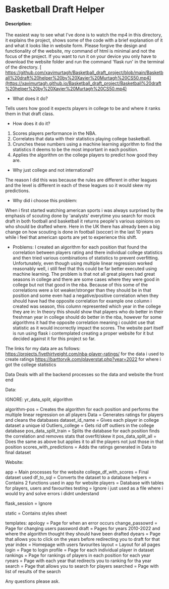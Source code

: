 # Basketball Draft Helper 
#### Description:

The easiest way to see what I've done is to watch the mp4 in this directory, it explains the project, shows some of the code with a brief explanation of it and what it looks like in website form.
Please forgive the design and functionality of the website, my command of html is minimal and not the focus of the project. 
If you want to run it on your device you only have to download the website folder and run the command 'flask run' in the terminal of the directory.
[
https://github.com/xavimurtagh/Basketball_draft_project/blob/main/Basketball%20draft%20helper%20by%20Xavier%20Murtagh%20CS50.mp4](https://xavimurtagh.github.io/Basketball_draft_project/Basketball%20draft%20helper%20by%20Xavier%20Murtagh%20CS50.mp4)

* What does it do?
  
Tells users how good it expects players in college to be and where it ranks them in that draft class.

* How does it do it?
1. Scores players performance in the NBA.
2. Correlates that data with their statistics playing college basketball.
3. Crunches these numbers using a machine learning algorithm to find the statistics it deems to be the most important in each position.
4. Applies the algorithm on the college players to predict how good they are.

* Why just college and not international?
  
The reason I did this was because the rules are different in other leagues and the level is different in each of these leagues so it would skew my predictions.


* Why did i choose this problem:
  
When i first started watching american sports i was always surprised by the emphasis of scouting done by 'analysts' everytime you search for mock draft in both football
and basketball it returns people's various opinions on who should be drafted where. Here in the UK there has already been a big change on how scouting is done in football
(soccer) in the last 10 years while i feel that american sports are yet to experience this shift. 

* Problems:
I created an algorithm for each position that found the correlation between players rating and there individual college statistics and then tried various combinations of
statistics to prevent overfitting. Unfortunately, even though using multiple linear regression worked reasonably well, i still feel that this could be far better executed
using machine learning. The problem is that not all great players had great seasons in college and there are some cases where they were good in college but not that good
in the nba. Because of this some of the correlations were a lot weaker/stronger than they should be in that position and some even had a negative/positive correlation 
when they should have had the opposite correlation for example one column i created was season, this column represented which year in the college they are in: In theory
this should show that players who do better in their freshman year in college should do better in the nba, however for some algorithms it had the opposite correlation meaning i couldnt use that statistic as it would incorrectly impact the scores. The website part itself is run using flask i contemplated 
creating a proper website for it but decided against it for this project so far.

The links for my data are as follows:
https://projects.fivethirtyeight.com/nba-player-ratings/ for the data i used to create ratings
https://barttorvik.com/playerstat.php?year=2022 for where i got the college statistics

Data Deals with all the backend processes so the data and website the front end

Data:

IGNORE: yr_data_split, algorithm

algorithm-pos = Creates the algorithm for each position and performs the multiple linear regression on all players
Data = Generates ratings for players and cleans the databases 
dataset_id_name = Gives each player in college dataset a unique id
Outliers_college = Gets rid off outliers in the college database
pos_data_split_train = Splits the database for each position finds the correlation and removes stats that overfit/skew it
pos_data_split_all = Does the same as above but applies it to all the players not just those in that position
scores_with_predictions = Adds the ratings generated in Data to final dataset

Website:

app = Main processes for the website
college_df_with_scores = Final dataset used
df_to_sql = Converts the dataset to a database
helpers = Contains 2 functions used in app for website
players = Database with tables for players, users and favourites
testing = Ignore i just used as a file where i would try and solve errors i didnt understand

flask_session = Ignore

static = Contains styles sheet

templates:
apology = Page for when an error occurs
change_passowrd = Page for changing users password
draft = Pages for years 2010-2022 and where the algorithm thought they should have been drafted
dyears = Page that allows you to click on the years before redirecting you to draft for that year
index = Homepage with users favourites
layout = Layout for all pages
login = Page to login 
profile = Page for each individual player in dataset
rankings = Page for rankings of players in each position for each year
ryears = Page with each year that redirects you to ranking for tha year
search = Page that allows you to search for players
searched = Page with list of results of the search


Any questions please ask.





